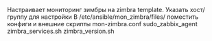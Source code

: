 Настраивает мониторинг зимбры на zimbra template.
Указать хост/группу для настройки
В /etc/ansible/mon_zimbra/files/ поместить конфиги и внешние скрипты mon-zimbra.conf sudo_zabbix_agent zimbra_services.sh zimbra_version.sh
